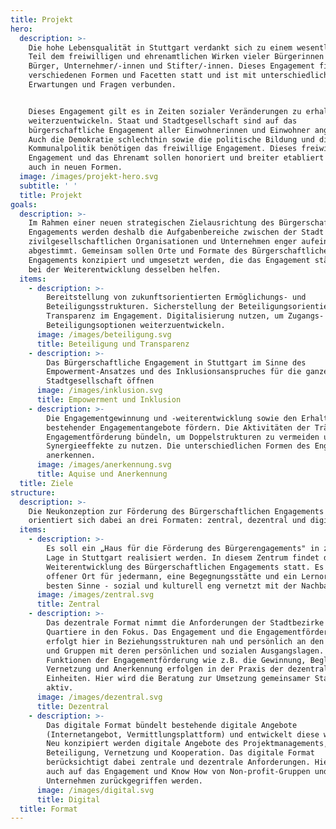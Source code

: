 ```yaml
---
title: Projekt
hero:
  description: >-
    Die hohe Lebensqualität in Stuttgart verdankt sich zu einem wesentlichen
    Teil dem freiwilligen und ehrenamtlichen Wirken vieler Bürgerinnen und
    Bürger, Unternehmer/-innen und Stifter/-innen. Dieses Engagement findet in
    verschiedenen Formen und Facetten statt und ist mit unterschiedlichsten
    Erwartungen und Fragen verbunden.


    Dieses Engagement gilt es in Zeiten sozialer Veränderungen zu erhalten und
    weiterzuentwickeln. Staat und Stadtgesellschaft sind auf das
    bürgerschaftliche Engagement aller Einwohnerinnen und Einwohner angewiesen.
    Auch die Demokratie schlechthin sowie die politische Bildung und die
    Kommunalpolitik benötigen das freiwillige Engagement. Dieses freiwillige
    Engagement und das Ehrenamt sollen honoriert und breiter etabliert werden –
    auch in neuen Formen.
  image: /images/projekt-hero.svg
  subtitle: ' '
  title: Projekt
goals:
  description: >-
    Im Rahmen einer neuen strategischen Zielausrichtung des Bürgerschaftlichen
    Engagements werden deshalb die Aufgabenbereiche zwischen der Stadt und
    zivilgesellschaftlichen Organisationen und Unternehmen enger aufeinander
    abgestimmt. Gemeinsam sollen Orte und Formate des Bürgerschaftlichen
    Engagements konzipiert und umgesetzt werden, die das Engagement stärken und
    bei der Weiterentwicklung desselben helfen.
  items:
    - description: >-
        Bereitstellung von zukunftsorientierten Ermöglichungs- und
        Beteiligungsstrukturen. Sicherstellung der Beteiligungsorientierung und
        Transparenz im Engagement. Digitalisierung nutzen, um Zugangs- und
        Beteiligungsoptionen weiterzuentwickeln.
      image: /images/beteiligung.svg
      title: Beteiligung und Transparenz
    - description: >-
        Das Bürgerschaftliche Engagement in Stuttgart im Sinne des
        Empowerment-Ansatzes und des Inklusionsanspruches für die ganze
        Stadtgesellschaft öffnen
      image: /images/inklusion.svg
      title: Empowerment und Inklusion
    - description: >-
        Die Engagementgewinnung und -weiterentwicklung sowie den Erhalt
        bestehender Engagementangebote fördern. Die Aktivitäten der Träger der
        Engagementförderung bündeln, um Doppelstrukturen zu vermeiden und
        Synergieeffekte zu nutzen. Die unterschiedlichen Formen des Engagements
        anerkennen.
      image: /images/anerkennung.svg
      title: Aquise und Anerkennung
  title: Ziele
structure:
  description: >-
    Die Neukonzeption zur Förderung des Bürgerschaftlichen Engagements
    orientiert sich dabei an drei Formaten: zentral, dezentral und digital.
  items:
    - description: >-
        Es soll ein „Haus für die Förderung des Bürgerengagements" in zentraler
        Lage in Stuttgart realisiert werden. In diesem Zentrum findet die
        Weiterentwicklung des Bürgerschaftlichen Engagements statt. Es ist ein
        offener Ort für jedermann, eine Begegnungsstätte und ein Lernort im
        besten Sinne - sozial und kulturell eng vernetzt mit der Nachbarschaft.
      image: /images/zentral.svg
      title: Zentral
    - description: >-
        Das dezentrale Format nimmt die Anforderungen der Stadtbezirke und
        Quartiere in den Fokus. Das Engagement und die Engagementförderung
        erfolgt hier in Beziehungsstrukturen nah und persönlich an den Menschen
        und Gruppen mit deren persönlichen und sozialen Ausgangslagen. Wichtige
        Funktionen der Engagementförderung wie z.B. die Gewinnung, Begleitung,
        Vernetzung und Anerkennung erfolgen in der Praxis der dezentralen
        Einheiten. Hier wird die Beratung zur Umsetzung gemeinsamer Standards
        aktiv.
      image: /images/dezentral.svg
      title: Dezentral
    - description: >-
        Das digitale Format bündelt bestehende digitale Angebote
        (Internetangebot, Vermittlungsplattform) und entwickelt diese weiter.
        Neu konzipiert werden digitale Angebote des Projektmanagements, der
        Beteiligung, Vernetzung und Kooperation. Das digitale Format
        berücksichtigt dabei zentrale und dezentrale Anforderungen. Hierbei soll
        auch auf das Engagement und Know How von Non-profit-Gruppen und
        Unternehmen zurückgegriffen werden.
      image: /images/digital.svg
      title: Digital
  title: Format
---
```

<ProjectPage />
